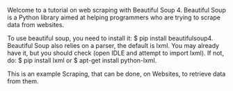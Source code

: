 Welcome to a tutorial on web scraping with Beautiful Soup 4. Beautiful Soup is a Python library aimed at helping programmers who are trying to scrape data from websites.

To use beautiful soup, you need to install it: $ pip install beautifulsoup4. Beautiful Soup also relies on a parser, the default is lxml. You may already have it, but you should check (open IDLE and attempt to import lxml). If not, do: $ pip install lxml or $ apt-get install python-lxml.

This is an example Scraping, that can be done, on Websites, to retrieve data from them.

